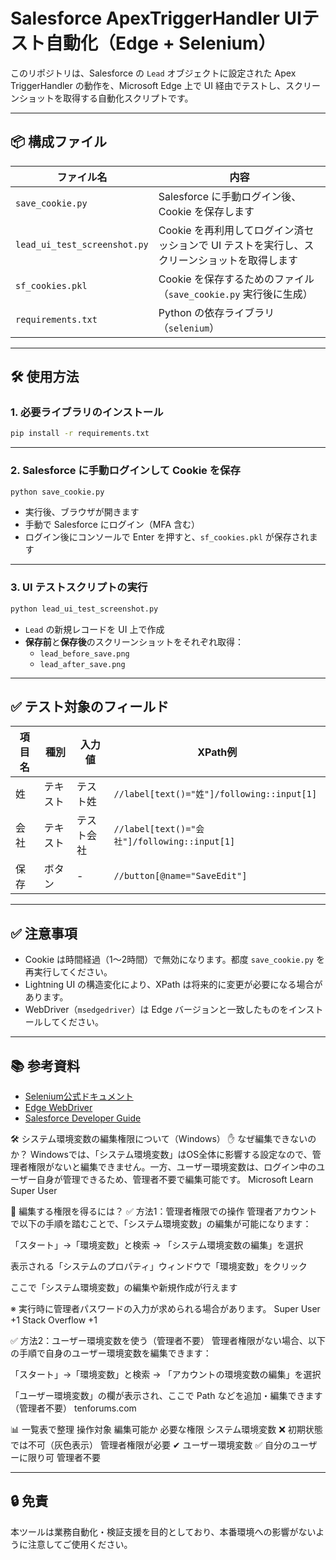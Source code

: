 # Salesforce ApexTriggerHandler UIテスト自動化（Edge + Selenium）

このリポジトリは、Salesforce の `Lead` オブジェクトに設定された Apex TriggerHandler の動作を、Microsoft Edge 上で UI 経由でテストし、スクリーンショットを取得する自動化スクリプトです。

---

## 📦 構成ファイル

| ファイル名 | 内容 |
|------------|------|
| `save_cookie.py` | Salesforce に手動ログイン後、Cookie を保存します |
| `lead_ui_test_screenshot.py` | Cookie を再利用してログイン済セッションで UI テストを実行し、スクリーンショットを取得します |
| `sf_cookies.pkl` | Cookie を保存するためのファイル（`save_cookie.py` 実行後に生成） |
| `requirements.txt` | Python の依存ライブラリ（`selenium`） |

---

## 🛠 使用方法

### 1. 必要ライブラリのインストール

```bash
pip install -r requirements.txt
```

---

### 2. Salesforce に手動ログインして Cookie を保存

```bash
python save_cookie.py
```

- 実行後、ブラウザが開きます
- 手動で Salesforce にログイン（MFA 含む）
- ログイン後にコンソールで Enter を押すと、`sf_cookies.pkl` が保存されます

---

### 3. UI テストスクリプトの実行

```bash
python lead_ui_test_screenshot.py
```

- `Lead` の新規レコードを UI 上で作成
- **保存前**と**保存後**のスクリーンショットをそれぞれ取得：
  - `lead_before_save.png`
  - `lead_after_save.png`

---

## ✅ テスト対象のフィールド

| 項目名 | 種別 | 入力値 | XPath例 |
|--------|------|--------|---------|
| 姓 | テキスト | テスト姓 | `//label[text()="姓"]/following::input[1]` |
| 会社 | テキスト | テスト会社 | `//label[text()="会社"]/following::input[1]` |
| 保存 | ボタン | - | `//button[@name="SaveEdit"]` |

---

## ✅ 注意事項

- Cookie は時間経過（1〜2時間）で無効になります。都度 `save_cookie.py` を再実行してください。
- Lightning UI の構造変化により、XPath は将来的に変更が必要になる場合があります。
- WebDriver（`msedgedriver`）は Edge バージョンと一致したものをインストールしてください。

---

## 📚 参考資料

- [Selenium公式ドキュメント](https://www.selenium.dev/documentation/)
- [Edge WebDriver](https://developer.microsoft.com/en-us/microsoft-edge/tools/webdriver/)
- [Salesforce Developer Guide](https://developer.salesforce.com/docs/)


🛠 システム環境変数の編集権限について（Windows）
✋ なぜ編集できないのか？
Windowsでは、「システム環境変数」はOS全体に影響する設定なので、管理者権限がないと編集できません。一方、ユーザー環境変数は、ログイン中のユーザー自身が管理できるため、管理者不要で編集可能です。
Microsoft Learn
Super User

🔑 編集する権限を得るには？
✅ 方法1：管理者権限での操作
管理者アカウントで以下の手順を踏むことで、「システム環境変数」の編集が可能になります：

「スタート」→「環境変数」と検索 → 「システム環境変数の編集」を選択

表示される「システムのプロパティ」ウィンドウで「環境変数」をクリック

ここで「システム環境変数」の編集や新規作成が行えます

※ 実行時に管理者パスワードの入力が求められる場合があります。
Super User
+1
Stack Overflow
+1

✅ 方法2：ユーザー環境変数を使う（管理者不要）
管理者権限がない場合、以下の手順で自身のユーザー環境変数を編集できます：

「スタート」→「環境変数」と検索 → 「アカウントの環境変数の編集」を選択

「ユーザー環境変数」の欄が表示され、ここで Path などを追加・編集できます（管理者不要）
tenforums.com

📊 一覧表で整理
操作対象	編集可能か	必要な権限
システム環境変数	❌ 初期状態では不可（灰色表示）	管理者権限が必要 ✔
ユーザー環境変数	✅ 自分のユーザーに限り可	管理者不要

---

## 🔒 免責

本ツールは業務自動化・検証支援を目的としており、本番環境への影響がないように注意してご使用ください。